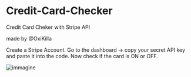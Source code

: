 # Credit-Card-Checker
Credit Card Cheker with Stripe API

made by @OxiKilla

Create a Stripe Account.
Go to the dashboard -> copy your secret API key and paste it into the code.
Now check if the card is ON or OFF.

![immagine](https://github.com/user-attachments/assets/31600deb-f735-4946-bf06-3f3b84162a9c)
